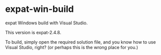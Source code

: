 # expat-win-build

expat Windows build with Visual Studio.

This version is expat-2.4.8.

To build, simply open the required solution file, and
you know how to use Visual Studio, right?
(or perhaps this is the wrong place for you.)
